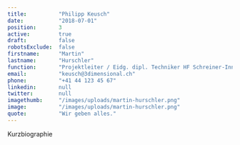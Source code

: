 ```yaml
---
title:          "Philipp Keusch"
date:           "2018-07-01"
position:       3
active:         true
draft:          false
robotsExclude:  false
firstname:      "Martin"
lastname:       "Hurschler"
function:       "Projektleiter / Eidg. dipl. Techniker HF Schreiner-Innenausbau Gestaltung"
email:          "keusch@3dimensional.ch"
phone:          "+41 44 123 45 67"
linkedin:       null
twitter:        null
imagethumb:     "/images/uploads/martin-hurschler.png"
image:          "/images/uploads/martin-hurschler.png"
quote:          "Wir geben alles."
---
```

Kurzbiographie
